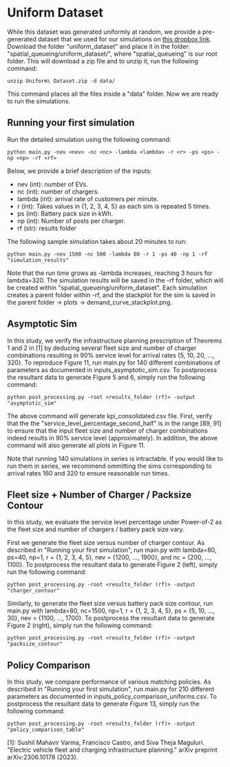 # Uniform Dataset
While this dataset was generated uniformly at random, we provide a pre-generated dataset that we used for our simulations on [this dropbox link](https://www.dropbox.com/scl/fo/137ug19aq72zxsqr3zh54/ABKw2E8-hdDSjoqj7iU0cSM?rlkey=lxbtdw5a0uko44zd92m04y31z&st=jjbzieyc&dl=0). Download the folder "uniform_dataset" and place it in the folder: "spatial_queueing/uniform_dataset/", where "spatial_queueing" is our root folder. This will download a zip file and to unzip it, run the following command:
```
unzip Uniform\ Dataset.zip -d data/
```
This command places all the files inside a "data" folder. Now we are ready to run the simulations.

## Running your first simulation
Run the detailed simulation using the following command:
```
python main.py -nev <nev> -nc <nc> -lambda <lambda> -r <r> -ps <ps> -np <np> -rf <rf>
```
Below, we provide a brief description of the inputs:
- nev (int): number of EVs.
- nc (int): number of chargers.
- lambda (int): arrival rate of customers per minute.
- r (int): Takes values in {1, 2, 3, 4, 5} as each sim is repeated 5 times.
- ps (int): Battery pack size in kWh.
- np (int): Number of posts per charger.
- rf (str): results folder

The following sample simulation takes about 20 minutes to run:
```
python main.py -nev 1500 -nc 500 -lambda 80 -r 1 -ps 40 -np 1 -rf "simulation_results"
```
Note that the run time grows as -lambda increases, reaching 3 hours for lambda=320. The simulation results will be saved in the -rf folder, which will be created within "spatial_queueing/uniform_dataset". Each simulation creates a parent folder within -rf, and the stackplot for the sim is saved in the parent folder -> plots -> demand_curve_stackplot.png.

## Asymptotic Sim
In this study, we verify the infrastructure planning prescription of Theorems 1 and 2 in [1] by deducing several fleet size and number of charger combinations resulting in 90% service level for arrival rates {5, 10, 20, ..., 320}. To reproduce Figure 11, run main.py for 140 different combinations of parameters as documented in inputs_asymptotic_sim.csv. To postprocess the resultant data to generate Figure 5 and 6, simply run the following command:
```
python post_processing.py -root <results_folder (rf)> -output "asymptotic_sim"
```
The above command will generate kpi_consolidated.csv file. First, verify that the the "service_level_percentage_second_half" is in the range [89, 91] to ensure that the input fleet size and number of charger combinations indeed results in 90% service level (approximately). In addition, the above command will also generate all plots in Figure 11.

Note that running 140 simulations in series is intractable. If you would like to run them in series, we recommend ommitting the sims corresponding to arrival rates 160 and 320 to ensure reasonable run times.

## Fleet size + Number of Charger / Packsize Contour
In this study, we evaluate the service level percentage under Power-of-2 as the fleet size and number of chargers / battery pack size vary. 

First we generate the fleet size versus number of charger contour. As described in "Running your first simulation", run main.py with lambda=80, ps=40, np=1, r = {1, 2, 3, 4, 5}, nev = {1200, ..., 1900}, and nc = {200, ..., 1100}. To postprocess the resultant data to generate Figure 2 (left), simply run the following command:
```
python post_processing.py -root <results_folder (rf)> -output "charger_contour"
```

Similarly, to generate the fleet size versus battery pack size contour, run main.py with lambda=80, nc=1500, np=1, r = {1, 2, 3, 4, 5}, ps = {5, 10, ..., 30}, nev = {1100, ..., 1700}. To postprocess the resultant data to generate Figure 2 (right), simply run the following command:
```
python post_processing.py -root <results_folder (rf)> -output "packsize_contour"
```

## Policy Comparison
In this study, we compare performance of various matching policies. As described in "Running your first simulation", run main.py for 210 different parameters as documented in inputs_policy_comparison_uniforms.csv. To postprocess the resultant data to generate Figure 13, simply run the following command:
```
python post_processing.py -root <results_folder (rf)> -output "policy_comparison_table"
```



[1]: Sushil Mahavir Varma, Francisco Castro, and Siva Theja Maguluri. "Electric vehicle fleet and charging infrastructure planning." arXiv preprint arXiv:2306.10178 (2023).
